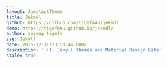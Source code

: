 ```yaml
---
layout: JamstackTheme
title: Jekmdl
github: https://github.com/tigefa4u/jekmdl
demo: https://tigefa4u.github.io/jekmdl/
author: sugeng tigefa
ssg: Jekyll
date: 2015-12-31T23:50:44.000Z
description: ':+1: Jekyll themes use Material Design Lite'
stale: true
---
```

